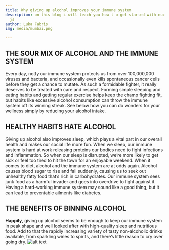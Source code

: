 ```yaml
---
title: Why giving up alcohol improves your immune system
description: on this blog i will teach you how t o get started with nuxt, hope u knowvvue
  js
author: Luka Fabris
img: media/mumbai.png

---
```

## THE SOUR MIX OF ALCOHOL AND THE IMMUNE SYSTEM

Every day, notfy our immune system protects us from over 100,000,000 viruses and bacteria, and occasionally even kills spontaneous cancer cells before they get a chance to mutate. As such a formidable fighter, it really deserves to be treated with care and respect. Forming simple sleeping and eating habits and getting regular exercise helps keep the champ fighting fit, but habits like excessive alcohol consumption can throw the immune system off its winning streak. See below how you can do wonders for your wellness simply by reducing your alcohol intake.

## HEALTHY HABITS HATE ALCOHOL

Giving up alcohol also improves sleep, which plays a vital part in our overall health and makes our social life more fun. When we sleep, our immune system is hard at work releasing proteins our bodies need to fight infections and inflammation. So when our sleep is disrupted, we’re more likely to get sick or feel too tired to hit the town for an enjoyable weekend.
When it comes to diet, alcohol and the immune system are at odds again. Alcohol causes blood sugar to rise and fall suddenly, causing us to seek out unhealthy fatty food that’s rich in carbohydrates. Our immune system sees junk food as a harmful invader and goes into overdrive to fight against it. Having a hard-working immune system may sound like a good thing, but it can lead to preventable ailments like diabetes.

## THE BENEFITS OF BINNING ALCOHOL

**Happily**, giving up alcohol seems to be enough to keep our immune system in peak shape and well looked after with high-quality sleep and nutritious food. Add to that the rapidly increasing variety of tasty non-alcoholic drinks available, from sparkling wines to spirits, and there’s little reason to cry over going dry.
![alt text](/aman.png)